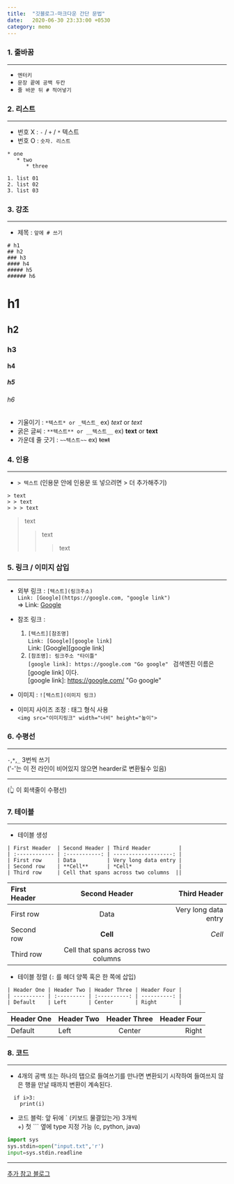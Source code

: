 ```yaml
---
title:  "깃블로그-마크다운 간단 문법"
date:   2020-06-30 23:33:00 +0530
category: memo
---
```


### 1. 줄바꿈 
___

  - `엔터키`
  - `문장 끝에 공백 두칸`
  - `줄 바꾼 뒤 # 적어넣기`

### 2. 리스트
___
  - 번호 X : `-` / `+` / `*` 텍스트
  - 번호 O : `숫자. 리스트`  

```
* one
   * two
      * three 
```  

```
1. list 01
2. list 02
3. list 03
```

### 3. 강조
___
- 제목 : `앞에 # 쓰기`
```
# h1     
## h2      
### h3   
#### h4     
##### h5    
###### h6
```
# h1     
## h2      
### h3   
#### h4     
##### h5    
###### h6

- 기울이기 : `*텍스트* or _텍스트_` ex) *text* or _text_
- 굵은 글씨 : `**텍스트** or __텍스트__` ex) **text** or __text__
- 가운데 줄 긋기 : `~~텍스트~~` ex) ~~text~~
  
### 4. 인용
___
- `> 텍스트` (인용문 안에 인용문 또 넣으려면 > 더 추가해주기)
```
> text
> > text
> > > text
```  
> text
> > text
> > > text

### 5. 링크 / 이미지 삽입
___
- 외부 링크 : `[텍스트](링크주소)`   
```Link: [Google](https://google.com, "google link")```  
=> Link: [Google](https://google.com, "google link")  
- 참조 링크 :  
  1. `[텍스트][참조명]`   
```Link: [Google][google link]```  
 Link: [Google][google link]
  2. `[참조명]: 링크주소 "타이틀"`  
```[google link]: https://google.com "Go google" ```
  검색엔진 이름은 [google link] 이다.  
  [google link]: https://google.com/ "Go google" 

- 이미지 : `![텍스트](이미지 링크)`
- 이미지 사이즈 조정 : 태그 형식 사용   
`<img src="이미지링크" width="너비" height="높이">`
  
  
### 6. 수평선
___
`-`,`*`,`_` 3번씩 쓰기  
('-'는 이 전 라인이 비어있지 않으면 hearder로 변환될수 있음)      

***  
(👆 이 회색줄이 수평선)


### 7. 테이블
___
- 테이블 생성
```
| First Header  | Second Header | Third Header         |
| :------------ | :-----------: | -------------------: |
| First row     | Data          | Very long data entry |
| Second row    | **Cell**      | *Cell*               |
| Third row     | Cell that spans across two columns  ||
```
| First Header  | Second Header | Third Header         |
| :------------ | :-----------: | -------------------: |
| First row     | Data          | Very long data entry |
| Second row    | **Cell**      | *Cell*               |
| Third row     | Cell that spans across two columns  ||

- 테이블 정렬 (`:` 를 헤더 양쪽 혹은 한 쪽에 삽입)
```
| Header One | Header Two | Header Three | Header Four |
| ---------- | :--------- | :----------: | ----------: |
| Default    | Left       | Center       | Right       |
```
| Header One | Header Two | Header Three | Header Four |
| ---------- | :--------- | :----------: | ----------: |
| Default    | Left       | Center       | Right       |

### 8. 코드
___
- 4개의 공백 또는 하나의 탭으로 들여쓰기를 만나면 변환되기 시작하여 
들여쓰지 않은 행을 만날 때까지 변환이 계속된다.    
```  
  if i>3:  
    print(i)
``` 
- 코드 블럭: 앞 뒤에 ` (키보드 물결있는거) 3개씩  
   +) 첫 ``` 옆에 type 지정 가능 (c, python, java)  
```python
import sys
sys.stdin=open("input.txt",'r')
input=sys.stdin.readline  
```  
___
[추가 참고 블로그](https://simhyejin.github.io/2016/06/30/Markdown-syntax/#code-blocks)




